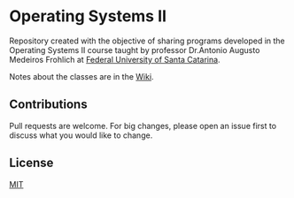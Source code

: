 # Operating Systems II
Repository created with the objective of sharing programs developed in the Operating Systems II course taught by professor Dr.Antonio Augusto Medeiros Frohlich at [Federal University of Santa Catarina](https://ufsc.br/).


Notes about the classes are in the [Wiki](https://github.com/larissajusten/ufsc-operating-systems-II/wiki).

## Contributions

Pull requests are welcome. For big changes, please open an issue first to discuss what you would like to change.

## License

[MIT](https://choosealicense.com/licenses/mit/)